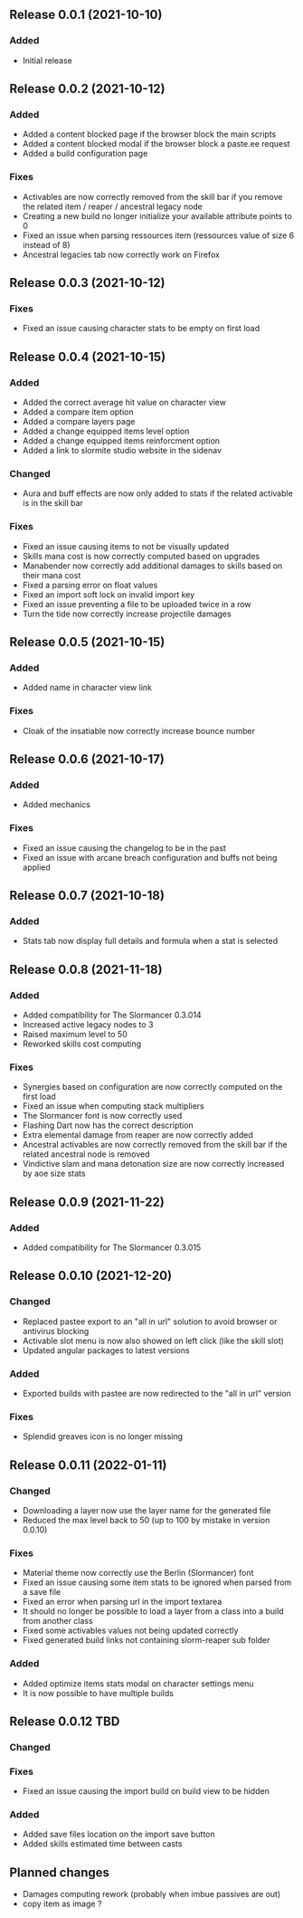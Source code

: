 ## Release 0.0.1 (2021-10-10)

### Added
- Initial release

## Release 0.0.2 (2021-10-12)

### Added
- Added a content blocked page if the browser block the main scripts
- Added a content blocked modal if the browser block a paste.ee request
- Added a build configuration page
### Fixes
- Activables are now correctly removed from the skill bar if you remove the related item / reaper / ancestral legacy node
- Creating a new build no longer initialize your available attribute points to 0
- Fixed an issue when parsing ressources item (ressources value of size 6 instead of 8)
- Ancestral legacies tab now correctly work on Firefox

## Release 0.0.3 (2021-10-12)

### Fixes
- Fixed an issue causing character stats to be empty on first load

## Release 0.0.4 (2021-10-15)

### Added
- Added the correct average hit value on character view
- Added a compare item option
- Added a compare layers page
- Added a change equipped items level option
- Added a change equipped items reinforcment option
- Added a link to slormite studio website in the sidenav
### Changed
- Aura and buff effects are now only added to stats if the related activable is in the skill bar
### Fixes
- Fixed an issue causing items to not be visually updated
- Skills mana cost is now correctly computed based on upgrades
- Manabender now correctly add additional damages to skills based on their mana cost
- Fixed a parsing error on float values
- Fixed an import soft lock on invalid import key
- Fixed an issue preventing a file to be uploaded twice in a row
- Turn the tide now correctly increase projectile damages

## Release 0.0.5 (2021-10-15)
### Added
- Added name in character view link
### Fixes
- Cloak of the insatiable now correctly increase bounce number

## Release 0.0.6 (2021-10-17)
### Added
- Added mechanics
### Fixes
- Fixed an issue causing the changelog to be in the past
- Fixed an issue with arcane breach configuration and buffs not being applied

## Release 0.0.7 (2021-10-18)
### Added
- Stats tab now display full details and formula when a stat is selected

## Release 0.0.8 (2021-11-18)
### Added
- Added compatibility for The Slormancer 0.3.014
- Increased active legacy nodes to 3
- Raised maximum level to 50
- Reworked skills cost computing
### Fixes
- Synergies based on configuration are now correctly computed on the first load
- Fixed an issue when computing stack multipliers
- The Slormancer font is now correctly used
- Flashing Dart now has the correct description
- Extra elemental damage from reaper are now correctly added
- Ancestral activables are now correctly removed from the skill bar if the related ancestral node is removed
- Vindictive slam and mana detonation size are now correctly increased by aoe size stats

## Release 0.0.9 (2021-11-22)
### Added
- Added compatibility for The Slormancer 0.3.015

## Release 0.0.10 (2021-12-20)
### Changed
- Replaced pastee export to an "all in url" solution to avoid browser or antivirus blocking
- Activable slot menu is now also showed on left click (like the skill slot)
- Updated angular packages to latest versions
### Added
- Exported builds with pastee are now redirected to the "all in url" version
### Fixes
- Splendid greaves icon is no longer missing

## Release 0.0.11 (2022-01-11)
### Changed
- Downloading a layer now use the layer name for the generated file
- Reduced the max level back to 50 (up to 100 by mistake in version 0.0.10)
### Fixes
- Material theme now correctly use the Berlin (Slormancer) font
- Fixed an issue causing some item stats to be ignored when parsed from a save file
- Fixed an error when parsing url in the import textarea 
- It should no longer be possible to load a layer from a class into a build from another class
- Fixed some activables values not being updated correctly
- Fixed generated build links not containing slorm-reaper sub folder
### Added
- Added optimize items stats modal on character settings menu
- It is now possible to have multiple builds

## Release 0.0.12 TBD
### Changed
### Fixes
- Fixed an issue causing the import build on build view to be hidden
### Added
- Added save files location on the import save button
- Added skills estimated time between casts

## Planned changes
- Damages computing rework (probably when imbue passives are out)
- copy item as image ?